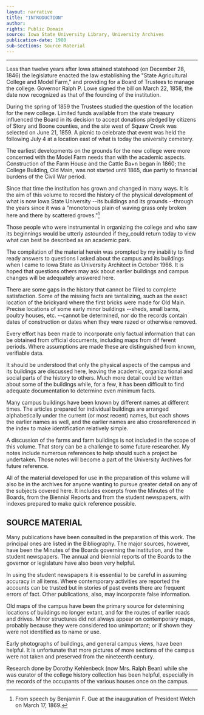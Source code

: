 ```yaml
---
layout: narrative
title: "INTRODUCTION"
author:
rights: Public Domain
source: Iowa State University Library, University Archives
publication-date: 1980
sub-sections: Source Material 
---
```


---

Less than twelve years after Iowa attained statehood (on December 28, 1846) the legislature enacted the law establishing the "State Agricul­tural College and Model Farm," and providing for a Board of Trustees to manage the college. Governor Ralph P. Lowe signed the bill on March 22, 1858, the date now recognized as that of the founding of the institution. 

During the spring of 1859 the Trustees studied the question of the lo­cation for the new college. Limited funds available from the state treasury influenced the Board in its decision to accept donations pledged by citizens of Story and Boone counties, and the site west of Squaw Creek was selected on June 21, 1859. A picnic to celebrate that event was held the following July 4 at a location east of what is to­day the university cemetery.

The earliest developments on the grounds for the new college were more concerned with the Model Farm needs than with the academic aspects. Construction of the Farm House and the Cattle Ba+n began in 1860; the College Building, Old Main, was not started until 1865, due partly to financial burdens of the Civil War period.

Since that time the institution has grown and changed in many ways. It is the aim of this volume to record the history of the physical development of what is now Iowa State University --its buildings and 
its grounds --through the years since it was a "monotonous plain of waving grass only broken here and there by scattered groves."[^fn1]

Those people who were instrumental in organizing the college and who saw its beginnings would be utterly astounded if they_could return to­day to view what can best be described as an academic park.

The compilation of the material herein was prompted by my inability to find ready answers to questions I asked about the campus and its buildings when I came to Iowa State as University Architect in October 1966. It is hoped that questions others may ask about earlier build­ings and campus changes will be adequately answered here.

There are some gaps in the history that cannot be filled to complete satisfaction. Some of the missing facts are tantalizing, such as the exact location of the brickyard where the first bricks were made for 
Old Main. Precise locations of some early minor buildings --sheds, small barns, poultry houses, etc. --cannot be determined, nor do the records contain dates of construction or dates when they were razed or otherwise removed.

[^fn1]: From speech by Benjamin F. Gue at the inauguration of President Welch on March 17, 1869. 

Every effort has been made to incorporate only factual information that can be obtained from official documents, including maps from dif­
ferent periods. Where assumptions are made these are distinguished from known, verifiable data.

It should be understood that only the physical aspects of the campus and its buildings are discussed here, leaving the academic, organiza­
tional and social parts of the history to others. Much more detail could be written about some of the buildings while, for a few, it has been difficult to find adequate documentation to determine even mini­mum facts.

Many campus buildings have been known by different names at different times. The articles prepared for individual buildings are arranged alphabetically under the current (or most recent) names, but each shows the earlier names as well, and the earlier names are also cross­referenced in the index to make identification relatively simple.

A discussion of the farms and farm buildings is not included in the scope of this volume. That story can be a challenge to some future researcher. My notes include numerous references to help should such a project be undertaken. Those notes will become a part of the Uni­versity Archives for future reference.

All of the material developed for use in the preparation of this vol­ume will also be in the archives for anyone wanting to pursue greater detail on any of the subjects covered here. It includes excerpts from the Minutes of the Boards, from the Biennial Reports and from the stu­dent newspapers, with indexes prepared to make quick reference possi­ble.

## SOURCE MATERIAL

Many publications have been consulted in the preparation of this work. The principal ones are listed in the Bibliography. The major sources, however, have been the Minutes of the Boards governing the institution, and the student newspapers. The annual and biennial reports of the Boards to the governor or legislature have also been very helpful. 

In using the student newspapers it is essential to be careful in as­suming accuracy in all items. Where contemporary activities are re­ported the accounts can be trusted but in stories of past events there are frequent errors of fact. Other publications, also, may in­corporate false information. 

Old maps of the campus have been the primary source for determining locations of buildings no longer extant, and for the routes of ear­lier roads and drives. Minor structures did not always appear on contemporary maps, probably because they were considered too unimpor­tant; or if shown they were not identified as to name or use. 

Early photographs of buildings, and general campus views, have been helpful. It is unfortunate that more pictures of more sections of 
the campus were not taken and preserved from the nineteenth century. 

Research done by Dorothy Kehlenbeck (now Mrs. Ralph Bean) while she was curator of the college history collection has been helpful, espe­cially in the records of the occupants of the various houses once on the campus.